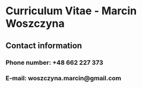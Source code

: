 <h1> Curriculum Vitae - Marcin Woszczyna </h1>
<h2> Contact information </h2>
<h3> Phone number: +48 662 227 373 </h3>
<h3> E-mail: woszczyna.marcin@gmail.com </h3>
